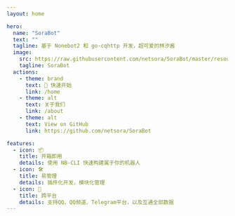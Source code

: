 ```yaml
---
layout: home

hero:
  name: "SoraBot"
  text: ""
  tagline: 基于 Nonebot2 和 go-cqhttp 开发，超可爱的林汐酱
  image: 
    src: https://raw.githubusercontent.com/netsora/SoraBot/master/resources/logo.jpg
    tagline: SoraBot
  actions:
    - theme: brand
      text: 🎉 快速开始
      link: /home
    - theme: alt
      text: 关于我们
      link: /about
    - theme: alt
      text: View on GitHub
      link: https://github.com/netsora/SoraBot

features:
  - icon: 📦
    title: 开箱即用
    details: 使用 NB-CLI 快速构建属于你的机器人
  - icon: 🛠
    title: 易管理
    details: 插件化开发，模块化管理
  - icon: 🔮
    title: 跨平台
    details: 支持QQ、QQ频道、Telegram平台，以及互通全部数据
---
```


